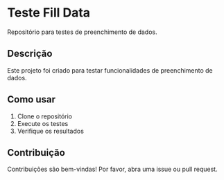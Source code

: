 # Teste Fill Data

Repositório para testes de preenchimento de dados.

## Descrição

Este projeto foi criado para testar funcionalidades de preenchimento de dados.

## Como usar

1. Clone o repositório
2. Execute os testes
3. Verifique os resultados

## Contribuição

Contribuições são bem-vindas! Por favor, abra uma issue ou pull request. 
